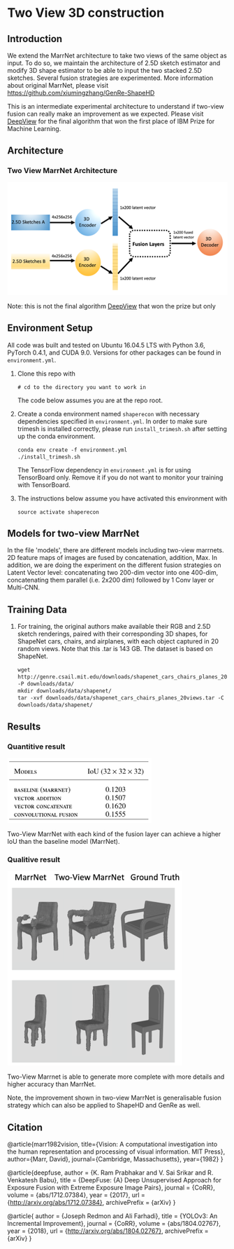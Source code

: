 # Two View 3D construction 

## Introduction

We extend the MarrNet architecture to take two views of the same object as input. To do so, we maintain the architecture of 2.5D sketch estimator and modify 3D shape estimator to be able to input the two stacked 2.5D sketches. Several fusion strategies are experimented. More information about original MarrNet, please visit https://github.com/xiumingzhang/GenRe-ShapeHD

This is an intermediate experimental architecture to understand if two-view fusion can really make an improvement as we expected. Please visit [DeepView](https://github.com/Xingyu-Jin/DeepView3D) for the final algorithm that won the first place of IBM Prize for Machine Learning. 

## Architecture 

### Two View MarrNet Architecture

<img src="/assets/Two_View_MarrNet.png" width="600">

Note: this is not the final algorithm [DeepView](https://github.com/Xingyu-Jin/DeepView3D) that won the prize but only 


## Environment Setup

All code was built and tested on Ubuntu 16.04.5 LTS with Python 3.6, PyTorch 0.4.1, and CUDA 9.0. Versions for other packages can be found in `environment.yml`.

1. Clone this repo with
	```
    # cd to the directory you want to work in
	```
	The code below assumes you are at the repo root.

1. Create a conda environment named `shaperecon` with necessary dependencies specified in `environment.yml`. In order to make sure trimesh is installed correctly, please run `install_trimesh.sh` after setting up the conda environment.
	```
	conda env create -f environment.yml
	./install_trimesh.sh
	```
	The TensorFlow dependency in `environment.yml` is for using TensorBoard only. Remove it if you do not want to monitor your training with TensorBoard.

1. The instructions below assume you have activated this environment with
	```
	source activate shaperecon
	```

## Models for two-view MarrNet

In the file 'models', there are different models including two-view marrnets. 2D feature maps of images are fused by concatenation, addition, Max. In addition, we are doing the experiment on the different fusion strategies on Latent Vector level: concatenating two 200-dim vector into one 400-dim, concatenating them parallel (i.e. 2x200 dim) followed by 1 Conv layer or Multi-CNN.

## Training Data

1. For training, the original authors make available their RGB and 2.5D sketch renderings, paired with their corresponding 3D shapes, for ShapeNet cars, chairs, and airplanes, with each object captured in 20 random views. Note that this .tar is 143 GB. The dataset is based on ShapeNet.
	```
	wget http://genre.csail.mit.edu/downloads/shapenet_cars_chairs_planes_20views.tar -P downloads/data/
	mkdir downloads/data/shapenet/
	tar -xvf downloads/data/shapenet_cars_chairs_planes_20views.tar -C downloads/data/shapenet/
	```
## Results

### Quantitive result

<img src="/assets/results.png" width="330">

Two-View MarrNet with each kind of the fusion layer can achieve a higher IoU than the baseline model (MarrNet).

### Qualitive result

<img src="/assets/visualisation.png" width="400">

Two-View Marrnet is able to generate more complete with more details and higher accuracy than MarrNet.

Note, the improvement shown in two-view MarrNet is generalisable fusion strategy which can also be applied to ShapeHD and GenRe as well.


## Citation


@article{marr1982vision,
  title={Vision: A computational investigation into the human representation and processing of visual information. MIT Press},
  author={Marr, David},
  journal={Cambridge, Massachusetts},
  year={1982}
}

@article{deepfuse,
  author    = {K. Ram Prabhakar and
               V. Sai Srikar and
               R. Venkatesh Babu},
  title     = {DeepFuse: {A} Deep Unsupervised Approach for Exposure Fusion with
               Extreme Exposure Image Pairs},
  journal   = {CoRR},
  volume    = {abs/1712.07384},
  year      = {2017},
  url       = {http://arxiv.org/abs/1712.07384},
  archivePrefix = {arXiv}
}

@article{
  author    = {Joseph Redmon and
               Ali Farhadi},
  title     = {YOLOv3: An Incremental Improvement},
  journal   = {CoRR},
  volume    = {abs/1804.02767},
  year      = {2018},
  url       = {http://arxiv.org/abs/1804.02767},
  archivePrefix = {arXiv}
}
